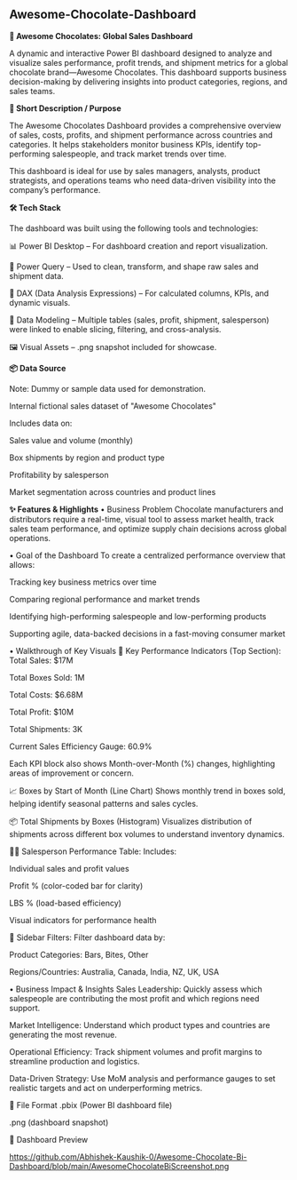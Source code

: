 **Awesome-Chocolate-Dashboard**
---

**🍫 Awesome Chocolates: Global Sales Dashboard**

A dynamic and interactive Power BI dashboard designed to analyze and visualize sales performance, profit trends, and shipment metrics for a global chocolate brand—Awesome Chocolates. This dashboard supports business decision-making by delivering insights into product categories, regions, and sales teams.

**📝 Short Description / Purpose**

The Awesome Chocolates Dashboard provides a comprehensive overview of sales, costs, profits, and shipment performance across countries and categories. It helps stakeholders monitor business KPIs, identify top-performing salespeople, and track market trends over time.

This dashboard is ideal for use by sales managers, analysts, product strategists, and operations teams who need data-driven visibility into the company’s performance.

**🛠️ Tech Stack**

The dashboard was built using the following tools and technologies:

📊 Power BI Desktop – For dashboard creation and report visualization.

📂 Power Query – Used to clean, transform, and shape raw sales and shipment data.

🧠 DAX (Data Analysis Expressions) – For calculated columns, KPIs, and dynamic visuals.

📁 Data Modeling – Multiple tables (sales, profit, shipment, salesperson) were linked to enable slicing, filtering, and cross-analysis.

🖼️ Visual Assets – .png snapshot included for showcase.

**📦 Data Source**

Note: Dummy or sample data used for demonstration.

Internal fictional sales dataset of "Awesome Chocolates"

Includes data on:

Sales value and volume (monthly)

Box shipments by region and product type

Profitability by salesperson

Market segmentation across countries and product lines

**✨ Features & Highlights**
• Business Problem
Chocolate manufacturers and distributors require a real-time, visual tool to assess market health, track sales team performance, and optimize supply chain decisions across global operations.

• Goal of the Dashboard
To create a centralized performance overview that allows:

Tracking key business metrics over time

Comparing regional performance and market trends

Identifying high-performing salespeople and low-performing products

Supporting agile, data-backed decisions in a fast-moving consumer market

• Walkthrough of Key Visuals
🔹 Key Performance Indicators (Top Section):
Total Sales: $17M

Total Boxes Sold: 1M

Total Costs: $6.68M

Total Profit: $10M

Total Shipments: 3K

Current Sales Efficiency Gauge: 60.9%

Each KPI block also shows Month-over-Month (%) changes, highlighting areas of improvement or concern.

📈 Boxes by Start of Month (Line Chart)
Shows monthly trend in boxes sold, helping identify seasonal patterns and sales cycles.

📦 Total Shipments by Boxes (Histogram)
Visualizes distribution of shipments across different box volumes to understand inventory dynamics.

🧑‍💼 Salesperson Performance Table:
Includes:

Individual sales and profit values

Profit % (color-coded bar for clarity)

LBS % (load-based efficiency)

Visual indicators for performance health

📂 Sidebar Filters:
Filter dashboard data by:

Product Categories: Bars, Bites, Other

Regions/Countries: Australia, Canada, India, NZ, UK, USA

• Business Impact & Insights
Sales Leadership: Quickly assess which salespeople are contributing the most profit and which regions need support.

Market Intelligence: Understand which product types and countries are generating the most revenue.

Operational Efficiency: Track shipment volumes and profit margins to streamline production and logistics.

Data-Driven Strategy: Use MoM analysis and performance gauges to set realistic targets and act on underperforming metrics.

📁 File Format
.pbix (Power BI dashboard file)

.png (dashboard snapshot)

📸 Dashboard Preview

https://github.com/Abhishek-Kaushik-0/Awesome-Chocolate-Bi-Dashboard/blob/main/AwesomeChocolateBiScreenshot.png


